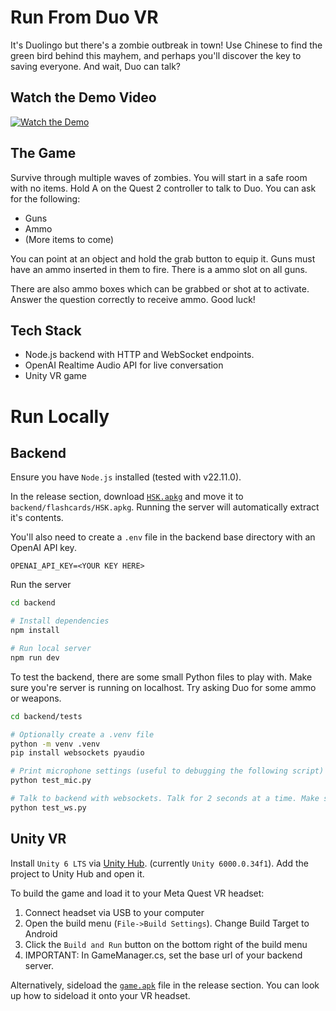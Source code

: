 # Run From Duo VR

It's Duolingo but there's a zombie outbreak in town! Use Chinese to find the green bird behind this mayhem, and perhaps you'll discover the key to saving everyone. And wait, Duo can talk?

## Watch the Demo Video

[![Watch the Demo](https://img.youtube.com/vi/EEfnGCmj86o/0.jpg)](https://youtu.be/EEfnGCmj86o)

## The Game

Survive through multiple waves of zombies. You will start in a safe room with no items. Hold A on the Quest 2 controller to talk to Duo. You can ask for the following:
- Guns
- Ammo
- (More items to come)

You can point at an object and hold the grab button to equip it. Guns must have an ammo inserted in them to fire. There is a ammo slot on all guns.

There are also ammo boxes which can be grabbed or shot at to activate. Answer the question correctly to receive ammo. Good luck!

## Tech Stack

- Node.js backend with HTTP and WebSocket endpoints.
- OpenAI Realtime Audio API for live conversation
- Unity VR game

# Run Locally

## Backend

Ensure you have `Node.js` installed (tested with v22.11.0).

In the release section, download [`HSK.apkg`](https://github.com/ThePickleGawd/run-from-duo/releases/tag/hsk) and move it to `backend/flashcards/HSK.apkg`. Running the server will automatically extract it's contents.

You'll also need to create a `.env` file in the backend base directory with an OpenAI API key.

```.env
OPENAI_API_KEY=<YOUR KEY HERE>
```

Run the server

```bash
cd backend

# Install dependencies
npm install

# Run local server
npm run dev
```

To test the backend, there are some small Python files to play with. Make sure you're server is running on localhost. Try asking Duo for some ammo or weapons.

```bash
cd backend/tests

# Optionally create a .venv file
python -m venv .venv
pip install websockets pyaudio

# Print microphone settings (useful to debugging the following script)
python test_mic.py

# Talk to backend with websockets. Talk for 2 seconds at a time. Make sure mic index is correct in code.
python test_ws.py
```

## Unity VR

Install `Unity 6 LTS` via [Unity Hub](https://unity.com/unity-hub). (currently `Unity 6000.0.34f1`). Add the project to Unity Hub and open it.

To build the game and load it to your Meta Quest VR headset:

1. Connect headset via USB to your computer
2. Open the build menu (`File->Build Settings`). Change Build Target to Android
3. Click the `Build and Run` button on the bottom right of the build menu
4. IMPORTANT: In GameManager.cs, set the base url of your backend server.

Alternatively, sideload the [`game.apk`](https://github.com/ThePickleGawd/run-from-duo/releases/tag/apk) file in the release section. You can look up how to sideload it onto your VR headset.
